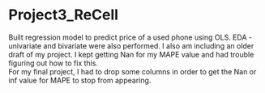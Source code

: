 # Project3_ReCell
Built regression model to predict price of a used phone using OLS.
EDA - univariate and bivariate were also performed. 
I also am including an older draft of my project.  I kept getting Nan for my MAPE value and had trouble figuring out how to fix this.  
For my final project, I had to drop some columns in order to get the Nan or inf value for MAPE to stop from appearing.  
